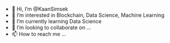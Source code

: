 - 👋 Hi, I’m @KaanSimsek
- 👀 I’m interested in Blockchain, Data Science, Machine Learning
- 🌱 I’m currently learning Data Science
- 💞️ I’m looking to collaborate on ...
- 📫 How to reach me ...

<!---
KaanSimsek/KaanSimsek is a ✨ special ✨ repository because its `README.md` (this file) appears on your GitHub profile.
You can click the Preview link to take a look at your changes.
--->
